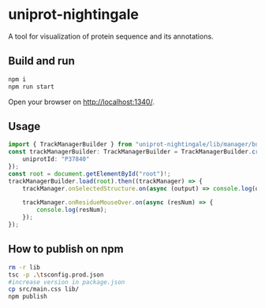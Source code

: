 # uniprot-nightingale

A tool for visualization of protein sequence and its annotations.

## Build and run

```bash
npm i
npm run start
```

Open your browser on <http://localhost:1340/>.

## Usage

```typescript
import { TrackManagerBuilder } from "uniprot-nightingale/lib/manager/builder/track-manager-builder";
const trackManagerBuilder: TrackManagerBuilder = TrackManagerBuilder.createDefault({
    uniprotId: "P37840"
});
const root = document.getElementById("root")!;
trackManagerBuilder.load(root).then((trackManager) => {
    trackManager.onSelectedStructure.on(async (output) => console.log(output.pdbId));

    trackManager.onResidueMouseOver.on(async (resNum) => {
        console.log(resNum);
    });
});
```

## How to publish on npm

```bash
rm -r lib
tsc -p .\tsconfig.prod.json
#increase version in package.json
cp src/main.css lib/
npm publish
```
